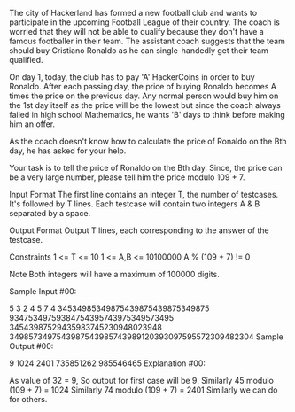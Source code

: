 The city of Hackerland has formed a new football club and wants to participate in the upcoming Football League of their country. The coach is worried that they will not be able to qualify because they don't have a famous footballer in their team. The assistant coach suggests that the team should buy Cristiano Ronaldo as he can single-handedly get their team qualified.

On day 1, today, the club has to pay 'A' HackerCoins in order to buy Ronaldo. After each passing day, the price of buying Ronaldo becomes A times the price on the previous day. Any normal person would buy him on the 1st day itself as the price will be the lowest but since the coach always failed in high school Mathematics, he wants 'B' days to think before making him an offer.

As the coach doesn't know how to calculate the price of Ronaldo on the Bth day, he has asked for your help.

Your task is to tell the price of Ronaldo on the Bth day. Since, the price can be a very large number, please tell him the price modulo 109 + 7.

Input Format
The first line contains an integer T, the number of testcases. It's followed by T lines.
Each testcase will contain two integers A & B separated by a space.

Output Format
Output T lines, each corresponding to the answer of the testcase.

Constraints
1 <= T <= 10
1 <= A,B <= 10100000
A % (109 + 7) != 0

Note
Both integers will have a maximum of 100000 digits.

Sample Input #00:

5
3 2
4 5
7 4
34534985349875439875439875349875 93475349759384754395743975349573495
34543987529435983745230948023948 3498573497543987543985743989120393097595572309482304
Sample Output #00:

9
1024
2401
735851262
985546465
Explanation #00:

As value of 32 = 9, So output for first case will be 9.
Similarly 45 modulo (109 + 7) = 1024
Similarly 74 modulo (109 + 7) = 2401
Similarly we can do for others.

